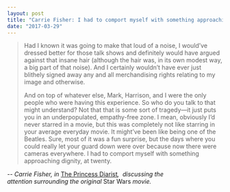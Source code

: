 ```yaml
---
layout: post
title: "Carrie Fisher: I had to comport myself with something approaching dignity"
date: "2017-03-29"
---
```


> Had I known it was going to make that loud of a noise, I would’ve dressed better for those talk shows and definitely would have argued against that insane hair (although the hair was, in its own modest way, a big part of that noise). And I certainly wouldn’t have ever just blithely signed away any and all merchandising rights relating to my image and otherwise.
> 
> And on top of whatever else, Mark, Harrison, and I were the only people who were having this experience. So who do you talk to that might understand? Not that that is some sort of tragedy—it just puts you in an underpopulated, empathy-free zone. I mean, obviously I’d never starred in a movie, but this was completely not like starring in your average everyday movie. It might’ve been like being one of the Beatles. Sure, most of it was a fun surprise, but the days where you could really let your guard down were over because now there were cameras everywhere. I had to comport myself with something approaching dignity, at twenty.

\-- _Carrie Fisher, in_ [The Princess Diarist](http://amzn.to/2oaimCU)_,  discussing the attention surrounding the original_ Star Wars _movie._
